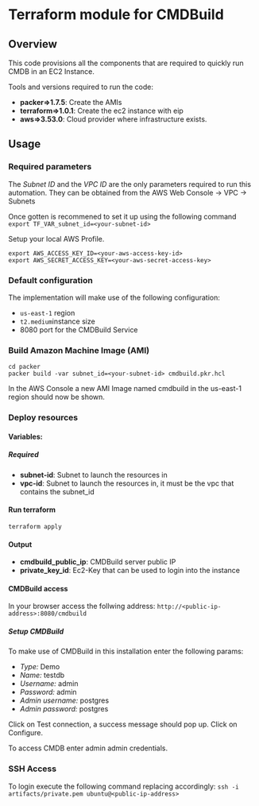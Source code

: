 # Terraform module for CMDBuild

## Overview

This code provisions all the components that are required to quickly run CMDB in an EC2 Instance.

Tools and versions required to run the code:
- **packer=>1.7.5**: Create the AMIs
- **terraform=>1.0.1**: Create the ec2 instance with eip
- **aws=>3.53.0**: Cloud provider where infrastructure exists.

## Usage

### Required parameters
The *Subnet ID* and the *VPC ID* are the only parameters required to run this automation.
They can be obtained from the AWS Web Console -> VPC -> Subnets

Once gotten is recommened to set it up using the following command
`export TF_VAR_subnet_id=<your-subnet-id>`

Setup your local AWS Profile.
````
export AWS_ACCESS_KEY_ID=<your-aws-access-key-id>
export AWS_SECRET_ACCESS_KEY=<your-aws-secret-access-key>
````

### Default configuration
The implementation will make use of the following configuration:
- `us-east-1` region
- `t2.medium`instance size
- 8080 port for the CMDBuild Service

### Build Amazon Machine Image (AMI)

```
cd packer
packer build -var subnet_id=<your-subnet-id> cmdbuild.pkr.hcl
```

In the AWS Console a new AMI Image named cmdbuild in the us-east-1 region should now be shown.

### Deploy resources

#### Variables:
##### Required
- **subnet-id**: Subnet to launch the resources in
- **vpc-id**: Subnet to launch the resources in, it must be the vpc that contains the subnet_id

#### Run terraform
```
terraform apply
```
#### Output
- **cmdbuild_public_ip**: CMDBuild server public IP
- **private_key_id**: Ec2-Key that can be used to login into the instance

#### CMDBuild access
In your browser access the follwing address:
`http://<public-ip-address>:8080/cmdbuild`

##### Setup CMDBuild
To make use of CMDBuild in this installation enter the following params:
- *Type:* Demo
- *Name:* testdb
- *Username:* admin
- *Password:* admin
- *Admin username:* postgres
- *Admin password:* postgres

Click on Test connection, a success message should pop up.
Click on Configure.

To access CMDB enter admin admin credentials.

### SSH Access
To login execute the following command replacing accordingly:
`ssh -i artifacts/private.pem ubuntu@<public-ip-address>`
